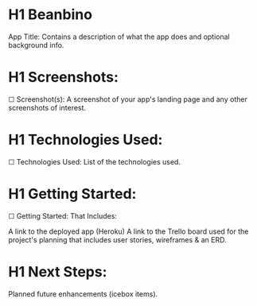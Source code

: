# H1 Beanbino

App Title: Contains a description of what the app does and optional background info.

# H1 Screenshots:

☐ Screenshot(s): A screenshot of your app's landing page and any other screenshots of interest.

# H1 Technologies Used:

☐ Technologies Used: List of the technologies used.

# H1 Getting Started:

☐ Getting Started: That Includes:

A link to the deployed app (Heroku)
A link to the Trello board used for the project's planning that includes user stories, wireframes & an ERD.


# H1 Next Steps:

Planned future enhancements (icebox items).

